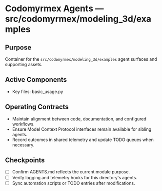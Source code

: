 # Codomyrmex Agents — src/codomyrmex/modeling_3d/examples

## Purpose
Container for the `src/codomyrmex/modeling_3d/examples` agent surfaces and supporting assets.

## Active Components
- Key files: basic_usage.py

## Operating Contracts
- Maintain alignment between code, documentation, and configured workflows.
- Ensure Model Context Protocol interfaces remain available for sibling agents.
- Record outcomes in shared telemetry and update TODO queues when necessary.

## Checkpoints
- [ ] Confirm AGENTS.md reflects the current module purpose.
- [ ] Verify logging and telemetry hooks for this directory's agents.
- [ ] Sync automation scripts or TODO entries after modifications.
